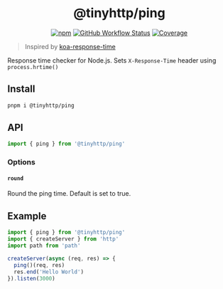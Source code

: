 <div align="center">

# @tinyhttp/ping

[![npm][npm-img]][npm-url] [![GitHub Workflow Status][gh-actions-img]][github-actions] [![Coverage][cov-img]][cov-url]

</div>

> Inspired by [koa-response-time](https://github.com/koajs/response-time)

Response time checker for Node.js. Sets `X-Response-Time` header using `process.hrtime()`

## Install

```sh
pnpm i @tinyhttp/ping
```

## API

```js
import { ping } from '@tinyhttp/ping'
```

### Options

#### `round`

Round the ping time. Default is set to true.

## Example

```js
import { ping } from '@tinyhttp/ping'
import { createServer } from 'http'
import path from 'path'

createServer(async (req, res) => {
  ping()(req, res)
  res.end('Hello World')
}).listen(3000)
```

[npm-url]: https://npmjs.com/package/@tinyhttp/ping
[github-actions]: https://github.com/tinyhttp/ping/actions
[gh-actions-img]: https://img.shields.io/github/workflow/status/tinyhttp/ping/CI?style=for-the-badge&logo=github&label=&color=hotpink
[cov-img]: https://img.shields.io/coveralls/github/tinyhttp/ping?style=for-the-badge&color=hotpink
[cov-url]: https://coveralls.io/github/tinyhttp/ping
[npm-img]: https://img.shields.io/npm/dt/@tinyhttp/ping?style=for-the-badge&color=hotpink
